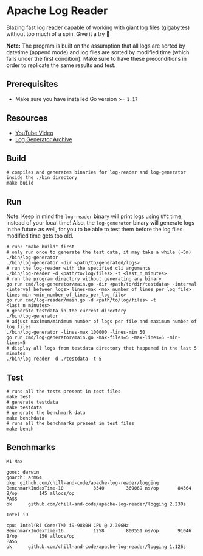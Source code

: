 # Apache Log Reader

Blazing fast log reader capable of working with giant log files (gigabytes) without too much of a spin.
Give it a try 🚀

**Note:** The program is built on the assumption that all logs are sorted by datetime (append mode) and log files are
sorted by modified time (which falls under the first condition). Make sure to have these preconditions in
order to replicate the same results and test.

## Prerequisites

- Make sure you have installed Go version >= `1.17`

## Resources

- [YouTube Video](https://youtube.com/c/SteveHook)
- [Log Generator Archive](https://raw.githubusercontent.com/chill-and-code/apache-log-reader/master/archives/log-generator.tar.gz)

## Build

```shell
# compiles and generates binaries for log-reader and log-generator inside the ./bin directory
make build
``` 

## Run

Note: Keep in mind the `log-reader` binary will print logs using `UTC` time, instead of your local time!
Also, the `log-generator` binary will generate logs in the future as well, for you to be able to test them
before the log files modified time gets too old.

```shell
# run: "make build" first
# only run once to generate the test data, it may take a while (~5m)
./bin/log-generator
./bin/log-generator -dir <path/to/generated/logs>
# run the log-reader with the specified cli arguments
./bin/log-reader -d <path/to/log/files> -t <last_n_minutes>
# run the program directory without generating any binary
go run cmd/log-generator/main.go -dir <path/to/dir/testdata> -interval <interval_between_logs> lines-max <max_number_of_lines_per_log_file> lines-min <min_number_of_lines_per_log_file>
go run cmd/log-reader/main.go -d <path/to/log/files> -t <last_n_minutes>
# generate testdata in the current directory
./bin/log-generator
# adjust maximum/minimum number of logs per file and maximum number of log files
./bin/log-generator -lines-max 100000 -lines-min 50
go run cmd/log-generator/main.go -max-files=5 -max-lines=5 -min-lines=5
# display all logs from testdata directory that happened in the last 5 minutes
./bin/log-reader -d ./testdata -t 5
```

## Test

```shell
# runs all the tests present in test files
make test
# generate testdata
make testdata
# generate the benchmark data
make benchdata
# runs all the benchmarks present in test files
make bench
```

## Benchmarks

`M1 Max`

```text
goos: darwin
goarch: arm64
pkg: github.com/chill-and-code/apache-log-reader/logging
BenchmarkIndexTime-10    	    3340	    369069 ns/op	   84364 B/op	     145 allocs/op
PASS
ok  	github.com/chill-and-code/apache-log-reader/logging	2.230s
```

`Intel i9`

```text
cpu: Intel(R) Core(TM) i9-9880H CPU @ 2.30GHz
BenchmarkIndexTime-16    	    1258	    800551 ns/op	   91046 B/op	     156 allocs/op
PASS
ok  	github.com/chill-and-code/apache-log-reader/logging	1.126s
```
